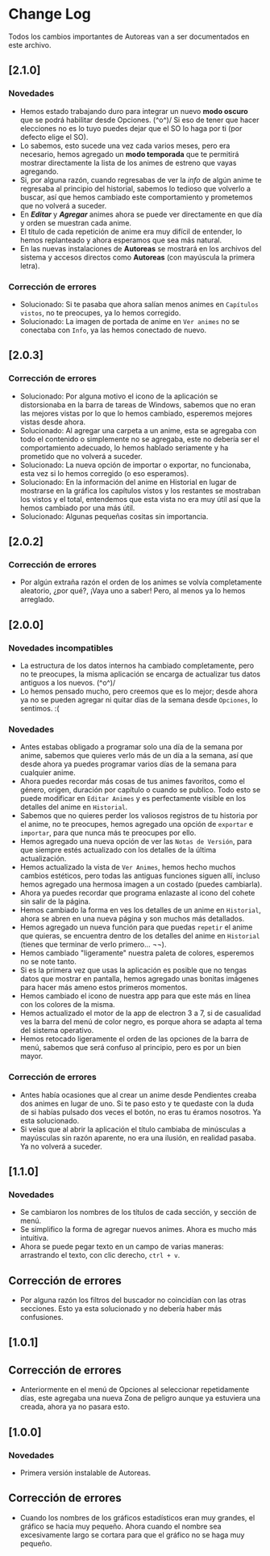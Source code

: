 # Change Log
Todos los cambios importantes de Autoreas van a ser documentados en este archivo.

## [2.1.0]
### Novedades
- Hemos estado trabajando duro para integrar un nuevo **modo oscuro** que se podrá habilitar desde Opciones. \(^o^)/ Si eso de tener que hacer elecciones no es lo tuyo puedes dejar que el SO lo haga por ti (por defecto elige el SO).
- Lo sabemos, esto sucede una vez cada varios meses, pero era necesario, hemos agregado un **modo temporada** que te permitirá mostrar directamente la lista de los animes de estreno que vayas agregando.
- Si, por alguna razón, cuando regresabas de ver la *info* de algún anime te regresaba al principio del historial, sabemos lo tedioso que volverlo a buscar, así que hemos cambiado este comportamiento y prometemos que no volverá a suceder.
- En ***Editar*** y ***Agregar*** animes ahora se puede ver directamente en que día y orden se muestran cada anime.
- El título de cada repetición de anime era muy difícil de entender, lo hemos replanteado y ahora esperamos que sea más natural.
- En las nuevas instalaciones de **Autoreas** se mostrará en los archivos del sistema y accesos directos como **Autoreas** (con mayúscula la primera letra).

### Corrección de errores
- Solucionado: Si te pasaba que ahora salían menos animes en `Capítulos vistos`, no te preocupes, ya lo hemos corregido.
- Solucionado: La imagen de portada de anime en `Ver animes` no se conectaba con `Info`, ya las hemos conectado de nuevo.

## [2.0.3]
### Corrección de errores
- Solucionado: Por alguna motivo el icono de la aplicación se distorsionaba en la barra de tareas de Windows, sabemos que no eran las mejores vistas por lo que lo hemos cambiado, esperemos mejores vistas desde ahora.
- Solucionado: Al agregar una carpeta a un anime, esta se agregaba con todo el contenido o simplemente no se agregaba, este no debería ser el comportamiento adecuado, lo hemos hablado seriamente y ha prometido que no volverá a suceder.
- Solucionado: La nueva opción de importar o exportar, no funcionaba, esta vez si lo hemos corregido (o eso esperamos).
- Solucionado: En la información del anime en Historial en lugar de mostrarse en la gráfica los capítulos vistos y los restantes se mostraban los vistos y el total, entendemos que esta vista no era muy útil así que la hemos cambiado por una más útil.
- Solucionado: Algunas pequeñas cositas sin importancia.

## [2.0.2]
### Corrección de errores
- Por algún extraña razón el orden de los animes se volvía completamente aleatorio, ¿por qué?, ¡Vaya uno a saber! Pero, al menos ya lo hemos arreglado.

## [2.0.0]
### Novedades incompatibles
- La estructura de los datos internos ha cambiado completamente, pero no te preocupes, la misma aplicación se encarga de actualizar tus datos antiguos a los nuevos. \(^o^)/
- Lo hemos pensado mucho, pero creemos que es lo mejor; desde ahora ya no se pueden agregar ni quitar días de la semana desde `Opciones`, lo sentimos. :(

### Novedades
- Antes estabas obligado a programar solo una día de la semana por anime, sabemos que quieres verlo más de un día a la semana, así que desde ahora ya puedes programar varios días de la semana para cualquier anime.
- Ahora puedes recordar más cosas de tus animes favoritos, como el género, origen, duración por capítulo o cuando se publico. Todo esto se puede modificar en `Editar Animes` y es perfectamente visible en los detalles del anime en `Historial`.
- Sabemos que no quieres perder los valiosos registros de tu historia por el anime, no te preocupes, hemos agregado una opción de `exportar` e `importar`, para que nunca más te preocupes por ello.
- Hemos agregado una nueva opción de ver las `Notas de Versión`, para que siempre estés actualizado con los detalles de la última actualización.
- Hemos actualizado la vista de `Ver Animes`, hemos hecho muchos cambios estéticos, pero todas las antiguas funciones siguen allí, incluso hemos agregado una hermosa imagen a un costado (puedes cambiarla).
- Ahora ya puedes recordar que programa enlazaste al icono del cohete sin salir de la página.
- Hemos cambiado la forma en ves los detalles de un anime en `Historial`, ahora se abren en una nueva página y son muchos más detallados.
- Hemos agregado un nueva función para que puedas `repetir` el anime que quieras, se encuentra dentro de los detalles del anime en `Historial` (tienes que terminar de verlo primero... ¬¬).
- Hemos cambiado "ligeramente" nuestra paleta de colores, esperemos no se note tanto.
- Si es la primera vez que usas la aplicación es posible que no tengas datos que mostrar en pantalla, hemos agregado unas bonitas imágenes para hacer más ameno estos primeros momentos.
- Hemos cambiado el icono de nuestra app para que este más en línea con los colores de la misma.
- Hemos actualizado el motor de la app de electron 3 a 7, si de casualidad ves la barra del menú de color negro, es porque ahora se adapta al tema del sistema operativo.
- Hemos retocado ligeramente el orden de las opciones de la barra de menú, sabemos que será confuso al principio, pero es por un bien mayor.


### Corrección de errores
- Antes había ocasiones que al crear un anime desde Pendientes creaba dos animes en lugar de uno. Si te paso esto y te quedaste con la duda de si habías pulsado dos veces el botón, no eras tu éramos nosotros. Ya esta solucionado.
- Si veías que al abrir la aplicación el título cambiaba de minúsculas a mayúsculas sin razón aparente, no era una ilusión, en realidad pasaba. Ya no volverá a suceder.


## [1.1.0]
### Novedades
- Se cambiaron los nombres de los títulos de cada sección, y sección de menú.
- Se simplifico la forma de agregar nuevos animes. Ahora es mucho más intuitiva.
- Ahora se puede pegar texto en un campo de varias maneras: arrastrando el texto, con clic derecho, `ctrl + v`.

## Corrección de errores
- Por alguna razón los filtros del buscador no coincidían con las otras secciones. Esto ya esta solucionado y no debería haber más confusiones.

## [1.0.1]
## Corrección de errores
- Anteriormente en el menú de Opciones al seleccionar repetidamente días, este agregaba una nueva Zona de peligro aunque ya estuviera una creada, ahora ya no pasara esto.

## [1.0.0]
### Novedades
- Primera versión instalable de Autoreas.

## Corrección de errores
- Cuando los nombres de los gráficos estadísticos eran muy grandes, el gráfico se hacia muy pequeño. Ahora cuando el nombre sea excesivamente largo se cortara para que el gráfico no se haga muy pequeño.